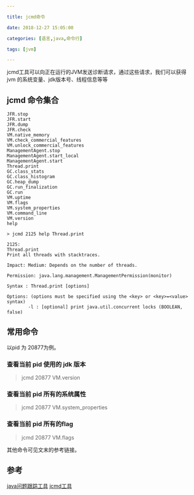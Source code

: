 ```yaml
---

title: jcmd命令

date: 2018-12-27 15:05:00

categories: [语言,java,命令行]

tags: [jvm]

---
```


jcmd工具可以向正在运行的JVM发送诊断请求，通过这些请求，我们可以获得 jvm 的系统变量、jdk版本号、线程信息等等


<!--more-->

## jcmd 命令集合

```text
JFR.stop
JFR.start
JFR.dump
JFR.check
VM.native_memory
VM.check_commercial_features
VM.unlock_commercial_features
ManagementAgent.stop
ManagementAgent.start_local
ManagementAgent.start
Thread.print
GC.class_stats
GC.class_histogram
GC.heap_dump
GC.run_finalization
GC.run
VM.uptime
VM.flags
VM.system_properties
VM.command_line
VM.version
help
```

```text
> jcmd 2125 help Thread.print

2125:
Thread.print
Print all threads with stacktraces.
 
Impact: Medium: Depends on the number of threads.
 
Permission: java.lang.management.ManagementPermission(monitor)
 
Syntax : Thread.print [options]
 
Options: (options must be specified using the <key> or <key>=<value> syntax)
        -l : [optional] print java.util.concurrent locks (BOOLEAN, false)

```

## 常用命令
以pid 为 20877为例。

### 查看当前 pid 使用的 jdk 版本

> jcmd 20877 VM.version

### 查看当前 pid 所有的系统属性

> jcmd 20877 VM.system_properties

### 查看当前 pid 所有的flag

> jcmd 20877 VM.flags

其他命令可见文末的参考链接。

## 参考
[java问题跟踪工具](https://docs.oracle.com/javase/8/docs/technotes/guides/troubleshoot/toc.html)
[jcmd工具](https://docs.oracle.com/javase/8/docs/technotes/guides/troubleshoot/tooldescr006.html)